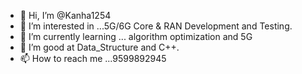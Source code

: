 - 👋 Hi, I’m @Kanha1254
- 👀 I’m interested in ...5G/6G Core & RAN Development and Testing.
- 🌱 I’m currently learning ... algorithm optimization and 5G
- 💞️ I’m good at Data_Structure and C++.
- 📫 How to reach me ...9599892945

<!---
Kanha1254/Kanha1254 is a ✨ special ✨ repository because its `README.md` (this file) appears on your GitHub profile.
You can click the Preview link to take a look at your changes.
--->
